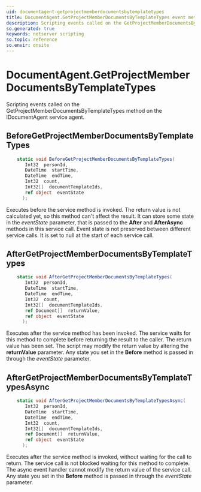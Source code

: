 ```yaml
---
uid: documentagent-getprojectmemberdocumentsbytemplatetypes
title: DocumentAgent.GetProjectMemberDocumentsByTemplateTypes event method
description: Scripting events called on the GetProjectMemberDocumentsByTemplateTypes method on the DocumentAgent service agent.
so.generated: true
keywords: netserver scripting
so.topic: reference
so.envir: onsite
---
```

# DocumentAgent.GetProjectMemberDocumentsByTemplateTypes

Scripting events called on the <see cref='M:IDocumentAgent.GetProjectMemberDocumentsByTemplateTypes'>GetProjectMemberDocumentsByTemplateTypes</see> method on the <see cref='IDocumentAgent'>IDocumentAgent</see>  service agent.

## BeforeGetProjectMemberDocumentsByTemplateTypes
```cs
    static void BeforeGetProjectMemberDocumentsByTemplateTypes(
       Int32  personId,
       DateTime  startTime,
       DateTime  endTime,
       Int32  count,
       Int32[]  documentTemplateIds,
       ref object  eventState
      );
```
Executes before the service method is invoked.
The return value is not calculated yet, so this method can't affect the result.
It can store some state in the *eventState* parameter, that is passed to the **After** and **AfterAsync** methods in this service call.
Event state is not preserved between different service calls. It is set to null at the start of each service call.
## AfterGetProjectMemberDocumentsByTemplateTypes
```cs
    static void AfterGetProjectMemberDocumentsByTemplateTypes(
       Int32  personId,
       DateTime  startTime,
       DateTime  endTime,
       Int32  count,
       Int32[]  documentTemplateIds,
       ref Document[]  returnValue,
       ref object  eventState
      );
```
Executes after the service method has been invoked. The service waits for this method to complete before returning the result to the caller.
The return value has been set. The script may modify the return value by altering the **returnValue** parameter.
Any state you set in the **Before** method is passed in through the *eventState* parameter.
## AfterGetProjectMemberDocumentsByTemplateTypesAsync
```cs
    static void AfterGetProjectMemberDocumentsByTemplateTypesAsync(
       Int32  personId,
       DateTime  startTime,
       DateTime  endTime,
       Int32  count,
       Int32[]  documentTemplateIds,
       ref Document[]  returnValue,
       ref object  eventState
      );
```
Executes after the service method is invoked, without waiting for the call to return.
The service call is not blocked waiting for this method to complete.
The async event handler cannot modify the return value of the service call.
Any state you set in the **Before** method is passed in through the *eventState* parameter.

